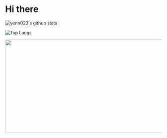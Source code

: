 # Hi there

![yenn023's github stats](https://github-readme-stats.vercel.app/api?username=yenn023&show_icons=true&theme=dark)

![Top Langs](https://github-readme-stats.vercel.app/api/top-langs/?username=yenn023&layout=compact&theme=dark)

<a href="https://github.com/devxb/gitanimals">
<img
  src="https://render.gitanimals.org/farms/yenn023"
  width="600"
  height="300"
/>
</a>
